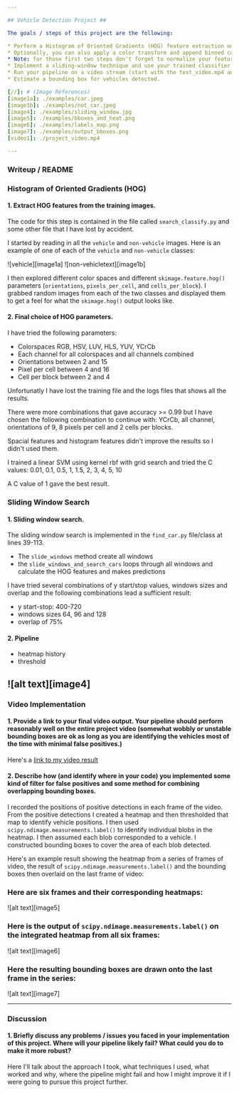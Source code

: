 ```yaml
---

## Vehicle Detection Project ##

The goals / steps of this project are the following:

* Perform a Histogram of Oriented Gradients (HOG) feature extraction on a labeled training set of images and train a classifier Linear SVM classifier
* Optionally, you can also apply a color transform and append binned color features, as well as histograms of color, to your HOG feature vector. 
* Note: for those first two steps don't forget to normalize your features and randomize a selection for training and testing.
* Implement a sliding-window technique and use your trained classifier to search for vehicles in images.
* Run your pipeline on a video stream (start with the test_video.mp4 and later implement on full project_video.mp4) and create a heat map of recurring detections frame by frame to reject outliers and follow detected vehicles.
* Estimate a bounding box for vehicles detected.

[//]: # (Image References)
[image1a]: ./examples/car.jpeg
[image1b]: ./examples/not_car.jpeg
[image4]: ./examples/sliding_window.jpg
[image5]: ./examples/bboxes_and_heat.png
[image6]: ./examples/labels_map.png
[image7]: ./examples/output_bboxes.png
[video1]: ./project_video.mp4

---
```

### Writeup / README

### Histogram of Oriented Gradients (HOG)

#### 1. Extract HOG features from the training images.

The code for this step is contained in the file called `search_classify.py` and some other file that I have lost by accident.  

I started by reading in all the `vehicle` and `non-vehicle` images.  Here is an example of one of each of the `vehicle` and `non-vehicle` classes:

![vehicle][image1a]
![non-vehicletext][image1b]

I then explored different color spaces and different `skimage.feature.hog()` parameters (`orientations`, `pixels_per_cell`, and `cells_per_block`).  I grabbed random images from each of the two classes and displayed them to get a feel for what the `skimage.hog()` output looks like.

#### 2. Final choice of HOG parameters.

I have tried the following parameters:
- Colorspaces RGB, HSV, LUV, HLS, YUV, YCrCb
- Each channel for all colorspaces and all channels combined
- Orientations between 2 and 15
- Pixel per cell between 4 and 16
- Cell per block between 2 and 4

Unfortunatly I have lost the training file and the logs files that shows all the results.

There were more combinations that gave accuracy >= 0.99 but I have chosen the following combination to continue with:
YCrCb, all channel, orientations of 9, 8 pixels per cell and 2 cells per blocks.

Spacial features and histogram features didn't improve the results so I didn't used them.

I trained a linear SVM using kernel rbf with grid search and tried the C values:
0.01, 0.1, 0.5, 1, 1.5, 2, 3, 4, 5, 10

A C value of 1 gave the best result.

### Sliding Window Search

#### 1. Sliding window search.
  
The sliding window search is implemented in the `find_car.py` file/class at lines 39-113.
- The `slide_windows` method create all windows
- the `slide_windows_and_search_cars` loops through all windows and calculate the HOG features and makes predictions

I have tried several combinations of y start/stop values, windows sizes and overlap and the following combinations lead a sufficient result:
- y start-stop: 400-720
- windows sizes 64, 96 and 128
- overlap of 75%

#### 2. Pipeline

- heatmap history
- threshold


![alt text][image4]
---

### Video Implementation

#### 1. Provide a link to your final video output.  Your pipeline should perform reasonably well on the entire project video (somewhat wobbly or unstable bounding boxes are ok as long as you are identifying the vehicles most of the time with minimal false positives.)
Here's a [link to my video result](./project_video.mp4)


#### 2. Describe how (and identify where in your code) you implemented some kind of filter for false positives and some method for combining overlapping bounding boxes.

I recorded the positions of positive detections in each frame of the video.  From the positive detections I created a heatmap and then thresholded that map to identify vehicle positions.  I then used `scipy.ndimage.measurements.label()` to identify individual blobs in the heatmap.  I then assumed each blob corresponded to a vehicle.  I constructed bounding boxes to cover the area of each blob detected.  

Here's an example result showing the heatmap from a series of frames of video, the result of `scipy.ndimage.measurements.label()` and the bounding boxes then overlaid on the last frame of video:

### Here are six frames and their corresponding heatmaps:

![alt text][image5]

### Here is the output of `scipy.ndimage.measurements.label()` on the integrated heatmap from all six frames:
![alt text][image6]

### Here the resulting bounding boxes are drawn onto the last frame in the series:
![alt text][image7]



---

### Discussion

#### 1. Briefly discuss any problems / issues you faced in your implementation of this project.  Where will your pipeline likely fail?  What could you do to make it more robust?

Here I'll talk about the approach I took, what techniques I used, what worked and why, where the pipeline might fail and how I might improve it if I were going to pursue this project further.  

